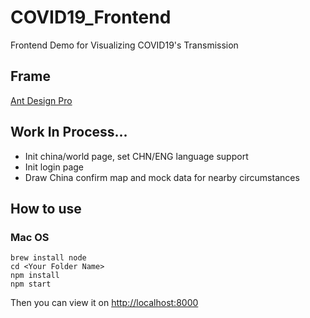 # COVID19_Frontend

Frontend Demo for Visualizing COVID19's Transmission

## Frame

[Ant Design Pro](https://pro.ant.design/)

## Work In Process...

- Init china/world page, set CHN/ENG language support
- Init login page
- Draw China confirm map and mock data for nearby circumstances

## How to use

### Mac OS

```
brew install node
cd <Your Folder Name>
npm install
npm start
```

Then you can view it on [http://localhost:8000](http://localhost:8000)
